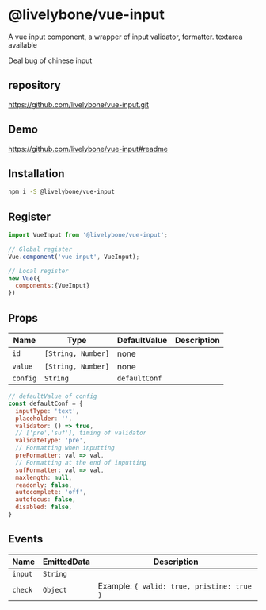 # @livelybone/vue-input
A vue input component, a wrapper of input validator, formatter. textarea available

Deal bug of chinese input

## repository
https://github.com/livelybone/vue-input.git

## Demo
https://github.com/livelybone/vue-input#readme

## Installation
```bash
npm i -S @livelybone/vue-input
```

## Register
```js
import VueInput from '@livelybone/vue-input';

// Global register
Vue.component('vue-input', VueInput);

// Local register
new Vue({
  components:{VueInput}
})
```

## Props
| Name              | Type                                      | DefaultValue         | Description  |
| ----------------- | ----------------------------------------- | -------------------- | ------------ |
| `id`              | `[String, Number]`                        | none                 |  |
| `value`           | `[String, Number]`                        | none                 |  |
| `config`          | `String`                                  | `defaultConf`        |  |

```js
// defaultValue of config
const defaultConf = {
  inputType: 'text',
  placeholder: '',
  validator: () => true,
  // ['pre','suf'], timing of validator
  validateType: 'pre',
  // Formatting when inputting
  preFormatter: val => val,
  // Formatting at the end of inputting
  sufFormatter: val => val,
  maxlength: null,
  readonly: false,
  autocomplete: 'off',
  autofocus: false,
  disabled: false,
}
```

## Events
| Name                  | EmittedData           | Description                                       |
| --------------------- | --------------------- | ------------------------------------------------- |
| `input`               | `String`              |  |
| `check`               | `Object`              | Example: `{ valid: true, pristine: true }` |
